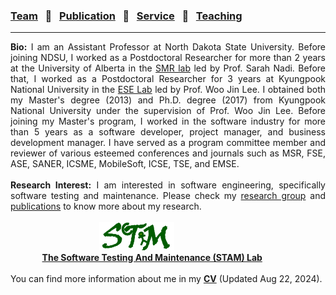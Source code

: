 
### [Team](stamlab.md) &nbsp;&nbsp;🌴&nbsp;&nbsp; [Publication](publications.md) &nbsp;&nbsp;🌴&nbsp;&nbsp; [Service](services.md) &nbsp;&nbsp;🌴&nbsp;&nbsp; [Teaching](teaching.md)
***
<div style="text-align: justify"> <b>Bio:</b> I am an Assistant Professor at North Dakota State University. Before joining NDSU, I worked as a Postdoctoral Researcher for more than 2 years at the University of Alberta in the
 <a href="https://sarahnadi.org/smr/" target="_blank">SMR lab</a> led by Prof. Sarah Nadi. Before that, I worked as a 
 Postdoctoral Researcher for 3 years at Kyungpook National University in the <a href="http://selab.knu.ac.kr/dokuwiki/doku.php" target="_blank">ESE Lab</a> 
 led by Prof. Woo Jin Lee. I obtained both my Master's degree (2013) and Ph.D. degree (2017) from Kyungpook National University 
 under the supervision of Prof. Woo Jin Lee. Before joining my Master's program, I worked in the software industry for more than 5 years
 as a software developer, project manager, and business development manager.
 I have served as a program committee member and reviewer of various esteemed conferences and journals 
  such as MSR, FSE, ASE, SANER, ICSME, MobileSoft, ICSE, TSE, and EMSE.
 <br>
 <br>
 <b>Research Interest:</b> I am interested in software engineering, specifically software testing and maintenance. 
 Please check my <a href="stamlab.html">research group</a> and <a href="publications.html">publications</a> to know more about my research.
<br>
<br>
&nbsp;&nbsp;&nbsp;&nbsp;&nbsp;&nbsp;&nbsp;&nbsp;&nbsp;&nbsp;&nbsp;&nbsp;&nbsp;&nbsp;&nbsp;&nbsp;&nbsp;&nbsp;&nbsp;&nbsp;&nbsp;&nbsp;&nbsp;&nbsp;&nbsp;&nbsp;&nbsp;&nbsp;&nbsp;&nbsp;&nbsp;&nbsp;&nbsp;&nbsp;&nbsp;&nbsp;<img src="assets/img/stam_logo.png" alt="The Software Testing And Maintenance (STAM) Lab" width="120" height="45" class="centerImg"><br>
&nbsp;&nbsp;&nbsp;&nbsp;&nbsp;&nbsp;&nbsp;&nbsp;&nbsp;&nbsp;&nbsp;&nbsp;<b> <a href="stamlab.html">The Software Testing And Maintenance (STAM) Lab</a></b>
<br>
<br>
You can find more information about me in my <a href="doc/CV_Ajay.pdf" target="_blank"><b>CV</b></a> (Updated Aug 22, 2024).</div>
 
 